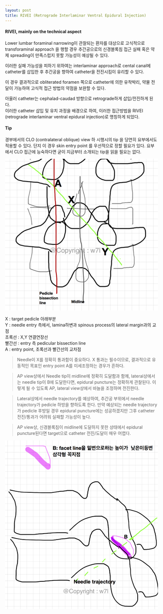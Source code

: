 ```yaml
---
layout: post
title: RIVEI (Retrograde Interlaminar Ventral Epidural Injection)
---   
```


#### RIVEI, mainly on the technical aspect ####  

Lower lumbar foraminal narrowing이 관찰되는 환자를 대상으로 고식적으로 transforaminal approach 을 행할 경우 추간공으로의 신경블록침 접근 실패 혹은 약제  spreading이 만족스럽지 못할 가능성이 예상될 수 있다.

이러한 실패 가능성을 피하기 위하여는 interlaminar approach로 cental canal에 catheter를 삽입한 후 추간공을 향하여 catheter을 전진시킴이 유리할 수 있다.   

이 경우 결과적으로 obliterated foramen 쪽으로 catheter에 의한 유착박리, 약물 전달이 가능하여 고식적 접근 방법의 약점을 보완할 수 있다.   

아울러 catheter는 cephalad-caudad 방향으로 retrograde하게 삽입/전진하게 된다.   
이러한 catheter 삽입 및 유치 과정을 배경으로 하여, 이러한 접근방법을 RIVEI (retrograde interlaminar ventral epidural injection)로 명칭하게 되었다.





#### Tip ####   

경부에서의 CLO (contralateral oblique) view 하 시행시의 tip 을 당연히 요부에서도 적용할 수 있다. 단지 이 경우 skin entry point 를 우선적으로 정할 필요가 있다. 요부에서 CLO 접근에 능숙하다면 굳이 지금부터 소개되는 tip을 읽을 필요는 없다.     




 ![그림 1](/images/RIVEI1.png)  

X : target pedicle 아래부분   
Y : needle entry 측에서, lamina하변과 spinous process의 lateral margin과의 교점   
초록선 : X,Y 연결연장선   
빨간선 : entry 측 pedicular bissection line   
A : entry point, 초록선과 빨간선의 교차점  


> Needle이 X를 정확히 통과함이 중요하다. X 통과는 필수이므로, 결과적으로 유동적인 목표인 entry point A를 미세조정하는 경우가 흔하다.     

> AP view상에서 Needle tip이 midline에 정확히 도달함과 함께, lateral상에서는 needle tip이 B에 도달한다면, epidural puncture는 정확하게 관찰된다. 이렇게 될 수 있도록 AP, lateral view상에서 바늘을 조정하며 전진한다.    

> Lateral상에서 needle trajectory를 예상하여, 추간공 부위에서 needle trajectory가 pedicle 하방을 향하도록 한다. 만약 예상되는 needle trajectory가  pedicle 후방일 경우 epidural puncture에는 성공하겠지만 그후 catheter 전진/통과가 어려워 실패할 가능성이 높다.  

>AP view상, 신경블록침이 midline에 도달하지 못한 상태에서  epidural puncture된다면 target으로  catheter 전진/도달이 매우 어렵다.      


![그림 2](/images/RIVEI2.png)    
